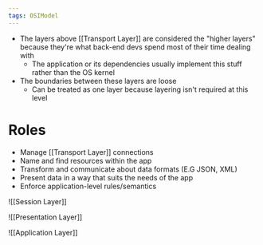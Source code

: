 ```yaml
---
tags: OSIModel 
---
```


- The layers above [[Transport Layer]] are considered the "higher layers" because they're what back-end devs spend most of their time dealing with
	- The application or its dependencies usually implement this stuff rather than the OS kernel
- The boundaries between these layers are loose
	- Can be treated as one layer because layering isn't required at this level

# Roles
- Manage [[Transport Layer]] connections
- Name and find resources within the app
- Transform and communicate about data formats (E.G JSON, XML)
- Present data in a way that suits the needs of the app
- Enforce application-level rules/semantics

![[Session Layer]]

![[Presentation Layer]]

![[Application Layer]]